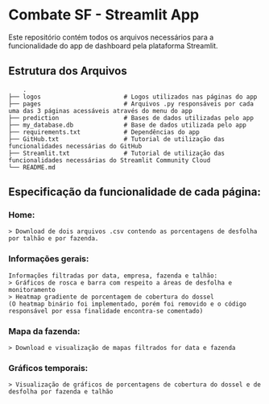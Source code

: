 # Combate SF - Streamlit App
Este repositório contém todos os arquivos necessários para a funcionalidade do app de dashboard pela plataforma Streamlit.

## Estrutura dos Arquivos
        .
    ├── logos						# Logos utilizados nas páginas do app
    ├── pages						# Arquivos .py responsáveis por cada uma das 3 páginas acessáveis através do menu do app
    ├── prediction					# Bases de dados utilizadas pelo app
    ├── my_database.db				# Base de dados utilizada pelo app
    ├── requirements.txt			# Dependências do app
    ├── GitHub.txt					# Tutorial de utilização das funcionalidades necessárias do GitHub
    ├── Streamlit.txt				# Tutorial de utilização das funcionalidades necessárias do Streamlit Community Cloud
    └── README.md

## Especificação da funcionalidade de cada página:

### Home:
	> Download de dois arquivos .csv contendo as porcentagens de desfolha por talhão e por fazenda.

### Informações gerais:
	Informações filtradas por data, empresa, fazenda e talhão:
	> Gráficos de rosca e barra com respeito a áreas de desfolha e monitoramento
	> Heatmap gradiente de porcentagem de cobertura do dossel
	(O heatmap binário foi implementado, porém foi removido e o código responsável por essa finalidade encontra-se comentado)

### Mapa da fazenda:
	> Download e visualização de mapas filtrados for data e fazenda

### Gráficos temporais:
	> Visualização de gráficos de porcentagens de cobertura do dossel e de desfolha por fazenda e talhão
